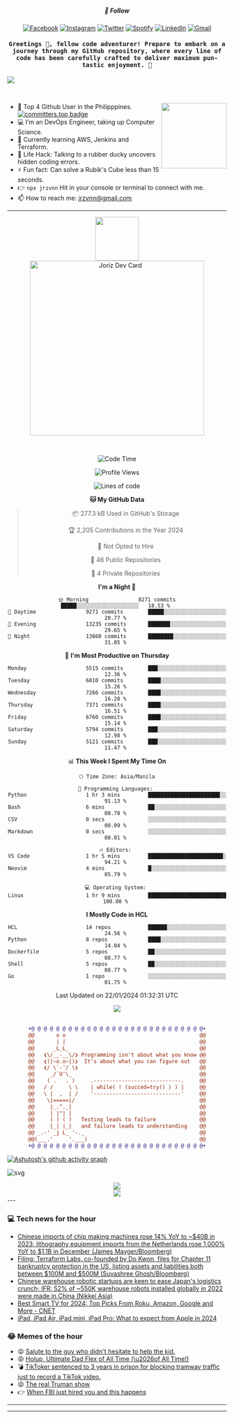 <h5 align="center">💬 Follow</h5>
<div align="center">

[![Facebook](https://img.shields.io/badge/Facebook-%231877F2.svg?style=for-the-badge&logo=Facebook&logoColor=white)](https://www.facebook.com/Horisyo/)
[![Instagram](https://img.shields.io/badge/Instagram-%23E4405F.svg?style=for-the-badge&logo=Instagram&logoColor=white)](https://www.instagram.com/jrzvnn_/)
[![Twitter](https://img.shields.io/badge/Twitter-%231DA1F2.svg?style=for-the-badge&logo=Twitter&logoColor=white)](https://twitter.com/jrz_studies)
[![Spotify](https://img.shields.io/badge/Spotify-%231ED760.svg?style=for-the-badge&logo=Spotify&logoColor=white)](https://open.spotify.com/user/217td4qrc6mzqjodfalmzjpdi?si=b93099b9078c4ccb)
[![LinkedIn](https://img.shields.io/badge/LinkedIn-%230077B5.svg?style=for-the-badge&logo=LinkedIn&logoColor=white)](https://www.linkedin.com/in/jrz-vnn/)
[![Gmail](https://img.shields.io/badge/Gmail-D14836?style=for-the-badge&logo=gmail&logoColor=white)](mailto:jrzvnn@gmail.com)

</div>
<h4 align="center"><samp>Greetings 👋, fellow code adventurer! Prepare to embark on a journey through my GitHub repository, where every line of code has been carefully crafted to deliver maximum pun-tastic enjoyment. 🚀 </samp></h4>

<!--horizontal divider(gradiant)-->
<img src="https://user-images.githubusercontent.com/73097560/115834477-dbab4500-a447-11eb-908a-139a6edaec5c.gif">

&nbsp; 

<img align='right' src='https://github.com/Rishit-dagli/Rishit-dagli/blob/master/images/octocat-anime.gif' width='150"'>

- 🚀 Top 4 Github User in the Philipppines. [![committers.top badge](https://user-badge.committers.top/philippines/jrzvnn.svg)](https://user-badge.committers.top/philippines/USERNAME)
- 💻 I’m an DevOps Engineer, taking up Computer Science.
- 🤖 Currently learning AWS, Jenkins and Terraform.
- 🎯 Life Hack: Talking to a rubber ducky uncovers hidden coding errors.
- ⚡ Fun fact: Can solve a Rubik's Cube less than 15 seconds.
- 👉 `npx jrzvnn` Hit in your console or terminal to connect with me.
- 📫 How to reach me: jrzvnn@gmail.com

---

<!--🖼️OCTOCAT-->
<p align="center">

<img src="https://media.giphy.com/media/IP7sarl7C5lSFCw9rG/giphy.gif"  width="100px" height="100px">
<br />
<a href="https://app.daily.dev/jorizvillanueva"><img src="https://github.com/jrzvnn/jrzvnn/blob/main/devcard.svg" width="400" alt="Joriz Dev Card"/></a>
</p>

<br />
<div align="center">

<!--START_SECTION:waka-->
![Code Time](http://img.shields.io/badge/Code%20Time-242%20hrs%2049%20mins-blue)

![Profile Views](http://img.shields.io/badge/Profile%20Views-24-blue)

![Lines of code](https://img.shields.io/badge/From%20Hello%20World%20I%27ve%20Written-1.6%20million%20lines%20of%20code-blue)

**🐱 My GitHub Data** 

> 📦 277.3 kB Used in GitHub's Storage 
 > 
> 🏆 2,205 Contributions in the Year 2024
 > 
> 🚫 Not Opted to Hire
 > 
> 📜 46 Public Repositories 
 > 
> 🔑 4 Private Repositories 
 > 
**I'm a Night 🦉** 

```text
🌞 Morning                8271 commits        █████░░░░░░░░░░░░░░░░░░░░   18.53 % 
🌆 Daytime                9271 commits        █████░░░░░░░░░░░░░░░░░░░░   20.77 % 
🌃 Evening                13235 commits       ███████░░░░░░░░░░░░░░░░░░   29.65 % 
🌙 Night                  13860 commits       ████████░░░░░░░░░░░░░░░░░   31.05 % 
```
📅 **I'm Most Productive on Thursday** 

```text
Monday                   5515 commits        ███░░░░░░░░░░░░░░░░░░░░░░   12.36 % 
Tuesday                  6810 commits        ████░░░░░░░░░░░░░░░░░░░░░   15.26 % 
Wednesday                7266 commits        ████░░░░░░░░░░░░░░░░░░░░░   16.28 % 
Thursday                 7371 commits        ████░░░░░░░░░░░░░░░░░░░░░   16.51 % 
Friday                   6760 commits        ████░░░░░░░░░░░░░░░░░░░░░   15.14 % 
Saturday                 5794 commits        ███░░░░░░░░░░░░░░░░░░░░░░   12.98 % 
Sunday                   5121 commits        ███░░░░░░░░░░░░░░░░░░░░░░   11.47 % 
```


📊 **This Week I Spent My Time On** 

```text
🕑︎ Time Zone: Asia/Manila

💬 Programming Languages: 
Python                   1 hr 3 mins         ███████████████████████░░   91.13 % 
Bash                     6 mins              ██░░░░░░░░░░░░░░░░░░░░░░░   08.78 % 
CSV                      0 secs              ░░░░░░░░░░░░░░░░░░░░░░░░░   00.09 % 
Markdown                 0 secs              ░░░░░░░░░░░░░░░░░░░░░░░░░   00.01 % 

🔥 Editors: 
VS Code                  1 hr 5 mins         ████████████████████████░   94.21 % 
Neovim                   4 mins              █░░░░░░░░░░░░░░░░░░░░░░░░   05.79 % 

💻 Operating System: 
Linux                    1 hr 9 mins         █████████████████████████   100.00 % 
```

**I Mostly Code in HCL** 

```text
HCL                      14 repos            ██████░░░░░░░░░░░░░░░░░░░   24.56 % 
Python                   8 repos             ████░░░░░░░░░░░░░░░░░░░░░   14.04 % 
Dockerfile               5 repos             ██░░░░░░░░░░░░░░░░░░░░░░░   08.77 % 
Shell                    5 repos             ██░░░░░░░░░░░░░░░░░░░░░░░   08.77 % 
Go                       1 repo              ░░░░░░░░░░░░░░░░░░░░░░░░░   01.75 % 
```




 Last Updated on 22/01/2024 01:32:31 UTC
<!--END_SECTION:waka-->

<img src="https://wakatime.com/share/@jrzvnn/70a4618c-7cd9-4016-b7b9-eabe75c837ee.svg">

<br />
<br />

```diff
+@ @ @ @ @ @ @ @ @ @ @ @ @ @ @ @ @ @ @ @ @ @ @ @ @ @ @ @+
@@       o o                                           @@
@@       | |                                           @@
@@      _L_L_                                          @@
@@   ❮\/__-__\/❯ Programming isn't about what you know @@
@@   ❮(|~o.o~|)❯  It's about what you can figure out   @@
@@   ❮/ \`-'/ \❯                                       @@
@@     _/`U'\_                                         @@
@@    ( .   . )     .----------------------------.     @@
@@   / /     \ \    | while( ! (succed=try() ) ) |     @@
@@   \ |  ,  | /    '----------------------------'     @@
@@    \|=====|/                                        @@
@@     |_.^._|                                         @@
@@     | |"| |                                         @@
@@     ( ) ( )   Testing leads to failure              @@
@@     |_| |_|   and failure leads to understanding    @@
@@ _.-' _j L_ '-._                                     @@
@@(___.'     '.___)                                    @@
+@ @ @ @ @ @ @ @ @ @ @ @ @ @ @ @ @ @ @ @ @ @ @ @ @ @ @ @+

```

</div>




[![Ashutosh's github activity graph](https://github-readme-activity-graph.vercel.app/graph?username=jrzvnn&theme=github-compact)](https://github.com/ashutosh00710/github-readme-activity-graph)


![svg](profile-3d-contrib/profile-night-green.svg)

<div align="center">
<img src="https://github.com/jrzvnn/jrzvnn/blob/output/github-snake-dark.svg">
</div>

<div align=center>
<img align=center src=https://metrics.lecoq.io/jrzvnn?template=classic&isocalendar=1&languages=1&achievements=1&base=header%2C%20activity%2C%20community%2C%20repositories%2C%20metadata&base.indepth=false&base.hireable=false&base.skip=false&isocalendar=false&isocalendar.duration=full-year&languages=false&languages.limit=8&languages.threshold=0%25&languages.other=false&languages.colors=github&languages.sections=most-used&languages.indepth=false&languages.analysis.timeout=15&languages.analysis.timeout.repositories=7.5&languages.categories=markup%2C%20programming&languages.recent.categories=markup%2C%20programming&languages.recent.load=300&languages.recent.days=14&achievements=false&achievements.threshold=C&achievements.secrets=true&achievements.display=detailed&achievements.limit=0&config.timezone=Asia%2FManila)
</div>
<div align="left">
---

### 💻 Tech news for the hour

<!-- TECH:START -->
 - [Chinese imports of chip making machines rose 14% YoY to ~$40B in 2023; lithography equipment imports from the Netherlands rose 1,000% YoY to $1.1B in December &lpar;James Mayger/Bloomberg&rpar;](http://www.techmeme.com/240122/p1#a240122p1)
 - [Filing: Terraform Labs, co-founded by Do Kwon, files for Chapter 11 bankruptcy protection in the US, listing assets and liabilities both between $100M and $500M &lpar;Suvashree Ghosh/Bloomberg&rpar;](http://www.techmeme.com/240121/p10#a240121p10)
 - [Chinese warehouse robotic startups are keen to ease Japan&#39;s logistics crunch; IFR: 52% of ~550K warehouse robots installed globally in 2022 were made in China &lpar;Nikkei Asia&rpar;](http://www.techmeme.com/240121/p9#a240121p9)
 - [Best Smart TV for 2024: Top Picks From Roku, Amazon, Google and More     - CNET](https://www.cnet.com/tech/home-entertainment/best-smart-tv/#ftag=CAD590a51e)
 - [iPad, iPad Air, iPad mini, iPad Pro: What to expect from Apple in 2024](https://appleinsider.com/articles/24/01/22/ipad-ipad-air-ipad-mini-ipad-pro-what-to-expect-from-apple-in-2024?utm_medium=rss)<!-- TECH:END -->

### 😂 Memes of the hour

<!-- MEMES:START -->
 - 😝 [Salute to the guy who didn&#39;t hesitate to help the kid.](http://9gag.com/gag/aPg5r8w)
 - 😝 [Holup, Ultimate Dad Flex of All Time &lpar;\u2026of All Time!&rpar;](http://9gag.com/gag/ajVpWjq)
 - 💣 [TikToker sentenced to 3 years in prison for blocking tramway traffic just to record a TikTok video.](http://9gag.com/gag/ajVpRM0)
 - 😝 [The real Truman show](http://9gag.com/gag/a8qZz0d)
 - 👉 [When FBI just hired you and this happens](http://9gag.com/gag/aNwNj9r)<!-- MEMES:END -->

---

---

